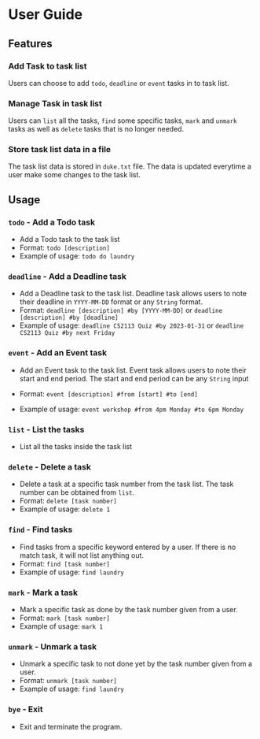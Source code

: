 # User Guide

## Features 

### Add Task to task list

Users can choose to add `todo`, `deadline` or `event` tasks in to task list.

### Manage Task in task list

Users can `list` all the tasks, `find` some specific tasks, `mark` and `unmark` tasks as well as `delete` tasks that is no longer needed.

### Store task list data in a file

The task list data is stored in `duke.txt` file. The data is updated everytime a user make some changes to the task list.

## Usage

### `todo` - Add a Todo task
* Add a Todo task to the task list
* Format: `todo [description]`
* Example of usage: `todo do laundry`

### `deadline` - Add a Deadline task
* Add a Deadline task to the task list. Deadline task allows users to note their deadline in `YYYY-MM-DD` format or any `String` format.
* Format: `deadline [description] #by [YYYY-MM-DD]` or `deadline [description] #by [deadline]`
* Example of usage: `deadline CS2113 Quiz #by 2023-01-31` or
    `deadline CS2113 Quiz #by next Friday`

### `event` - Add an Event task

* Add an Event task to the task list. Event task allows users to note their start and end period. The start and end period can be any `String` input

* Format: `event [description] #from [start] #to [end]`

* Example of usage: `event workshop #from 4pm Monday #to 6pm Monday`

### `list` - List the tasks
* List all the tasks inside the task list

### `delete` - Delete a task
* Delete a task at a specific task number from the task list. The task number can be obtained from `list`.
* Format: `delete [task number]`
* Example of usage: `delete 1`

### `find` - Find tasks
* Find tasks from a specific keyword entered by a user. If there is no match task, it will not list anything out.
* Format: `find [task number]`
* Example of usage: `find laundry`

### `mark` - Mark a task
* Mark a specific task as done by the task number given from a user.
* Format: `mark [task number]`
* Example of usage: `mark 1`

### `unmark` - Unmark a task
* Unmark a specific task to not done yet by the task number given from a user.
* Format: `unmark [task number]`
* Example of usage: `find laundry`

### `bye` - Exit
* Exit and terminate the program.



